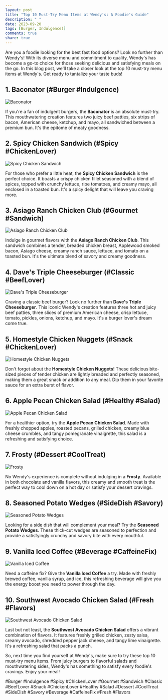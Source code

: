 ```yaml
---
layout: post
title: "Top 10 Must-Try Menu Items at Wendy's: A Foodie's Guide"
description: " "
date: 2023-09-20
tags: [Burger, Indulgence)]
comments: true
share: true
---
```


Are you a foodie looking for the best fast food options? Look no further than Wendy's! With its diverse menu and commitment to quality, Wendy's has become a go-to choice for those seeking delicious and satisfying meals on the go. In this blog post, we'll take a closer look at the top 10 must-try menu items at Wendy's. Get ready to tantalize your taste buds!

## 1. Baconator (#Burger #Indulgence)
![Baconator](https://source.unsplash.com/1600x900/?baconator)

If you're a fan of indulgent burgers, the **Baconator** is an absolute must-try. This mouthwatering creation features two juicy beef patties, six strips of bacon, American cheese, ketchup, and mayo, all sandwiched between a premium bun. It's the epitome of meaty goodness.

## 2. Spicy Chicken Sandwich (#Spicy #ChickenLover)
![Spicy Chicken Sandwich](https://source.unsplash.com/1600x900/?spicy,chicken)

For those who prefer a little heat, the **Spicy Chicken Sandwich** is the perfect choice. It boasts a crispy chicken fillet seasoned with a blend of spices, topped with crunchy lettuce, ripe tomatoes, and creamy mayo, all enclosed in a toasted bun. It's a spicy delight that will leave you craving more.

## 3. Asiago Ranch Chicken Club (#Gourmet #Sandwich)
![Asiago Ranch Chicken Club](https://source.unsplash.com/1600x900/?asiago,chicken,sandwich)

Indulge in gourmet flavors with the **Asiago Ranch Chicken Club**. This sandwich combines a tender, breaded chicken breast, Applewood smoked bacon, Asiago cheese, creamy ranch sauce, lettuce, and tomato on a toasted bun. It's the ultimate blend of savory and creamy goodness.

## 4. Dave's Triple Cheeseburger (#Classic #BeefLover)
![Dave's Triple Cheeseburger](https://source.unsplash.com/1600x900/?triple,cheeseburger)

Craving a classic beef burger? Look no further than **Dave's Triple Cheeseburger**. This iconic Wendy's creation features three hot and juicy beef patties, three slices of premium American cheese, crisp lettuce, tomato, pickles, onions, ketchup, and mayo. It's a burger lover's dream come true.

## 5. Homestyle Chicken Nuggets (#Snack #ChickenLover)
![Homestyle Chicken Nuggets](https://source.unsplash.com/1600x900/?nuggets,chicken)

Don't forget about the **Homestyle Chicken Nuggets**! These delicious bite-sized pieces of tender chicken are lightly breaded and perfectly seasoned, making them a great snack or addition to any meal. Dip them in your favorite sauce for an extra burst of flavor.

## 6. Apple Pecan Chicken Salad (#Healthy #Salad)
![Apple Pecan Chicken Salad](https://source.unsplash.com/1600x900/?salad,apple)

For a healthier option, try the **Apple Pecan Chicken Salad**. Made with freshly chopped apples, roasted pecans, grilled chicken, creamy blue cheese crumbles, and tangy pomegranate vinaigrette, this salad is a refreshing and satisfying choice.

## 7. Frosty (#Dessert #CoolTreat)
![Frosty](https://source.unsplash.com/1600x900/?frosty,icecream)

No Wendy's experience is complete without indulging in a **Frosty**. Available in both chocolate and vanilla flavors, this creamy and smooth treat is the perfect way to cool down on a hot day or satisfy your dessert cravings.

## 8. Seasoned Potato Wedges (#SideDish #Savory)
![Seasoned Potato Wedges](https://source.unsplash.com/1600x900/?potatowedges)

Looking for a side dish that will complement your meal? Try the **Seasoned Potato Wedges**. These thick-cut wedges are seasoned to perfection and provide a satisfyingly crunchy and savory bite with every mouthful.

## 9. Vanilla Iced Coffee (#Beverage #CaffeineFix)
![Vanilla Iced Coffee](https://source.unsplash.com/1600x900/?coffee,vanilla)

Need a caffeine fix? Give the **Vanilla Iced Coffee** a try. Made with freshly brewed coffee, vanilla syrup, and ice, this refreshing beverage will give you the energy boost you need to power through the day.

## 10. Southwest Avocado Chicken Salad (#Fresh #Flavors)
![Southwest Avocado Chicken Salad](https://source.unsplash.com/1600x900/?salad,avocado,chicken)

Last but not least, the **Southwest Avocado Chicken Salad** offers a vibrant combination of flavors. It features freshly grilled chicken, zesty salsa, creamy avocado, shredded pepper jack cheese, and tangy lime vinaigrette. It's a refreshing salad that packs a punch.

So, next time you find yourself at Wendy's, make sure to try these top 10 must-try menu items. From juicy burgers to flavorful salads and mouthwatering sides, Wendy's has something to satisfy every foodie's cravings. Enjoy your meal!

#Burger #Indulgence #Spicy #ChickenLover #Gourmet #Sandwich #Classic #BeefLover #Snack #ChickenLover #Healthy #Salad #Dessert #CoolTreat #SideDish #Savory #Beverage #CaffeineFix #Fresh #Flavors
